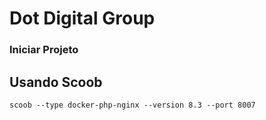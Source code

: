 # Dot Digital Group

### Iniciar Projeto

## Usando Scoob
```
scoob --type docker-php-nginx --version 8.3 --port 8007
```